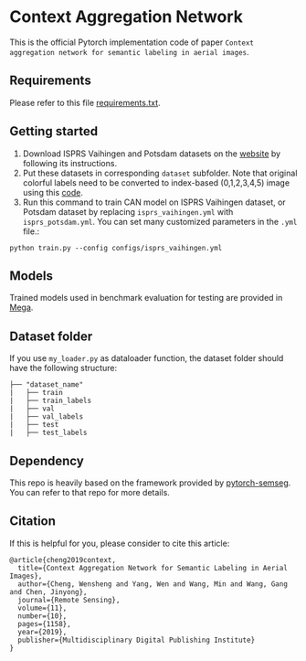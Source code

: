 # Context Aggregation Network
This is the official Pytorch implementation code of paper `Context aggregation network for semantic labeling in aerial images`.
## Requirements
Please refer to this file [requirements.txt](https://github.com/Spritea/Context-Aggregation-Network/blob/master/requirements.txt).

## Getting started
1. Download ISPRS Vaihingen and Potsdam datasets on the [website](http://www2.isprs.org/commissions/comm3/wg4/data-request-form2.html) by following its instructions.
2. Put these datasets in corresponding `dataset` subfolder. Note that original colorful labels need to be converted to index-based (0,1,2,3,4,5) image using this [code](https://github.com/Spritea/Context-Aggregation-Network/blob/master/precode.py). 
3. Run this command to train CAN model on ISPRS Vaihingen dataset, or Potsdam dataset by replacing `isprs_vaihingen.yml` with `isprs_potsdam.yml`. You can set many customized parameters in the `.yml` file.:
```
python train.py --config configs/isprs_vaihingen.yml
```
## Models
Trained models used in benchmark evaluation for testing are provided in [Mega](https://mega.nz/#F!Al4HGASJ!fEmoIhcYtr4YkW72P-z5Yg).
## Dataset folder
If you use `my_loader.py` as dataloader function, the dataset folder should have the following structure:

    ├── "dataset_name"                   
    |   ├── train
    |   ├── train_labels
    |   ├── val
    |   ├── val_labels
    |   ├── test
    |   ├── test_labels

## Dependency
This repo is heavily based on the framework provided by [pytorch-semseg](https://github.com/meetshah1995/pytorch-semseg). You can refer to that repo for more details.

## Citation
If this is helpful for you, please consider to cite this article:
```
@article{cheng2019context,
  title={Context Aggregation Network for Semantic Labeling in Aerial Images},
  author={Cheng, Wensheng and Yang, Wen and Wang, Min and Wang, Gang and Chen, Jinyong},
  journal={Remote Sensing},
  volume={11},
  number={10},
  pages={1158},
  year={2019},
  publisher={Multidisciplinary Digital Publishing Institute}
}
```
